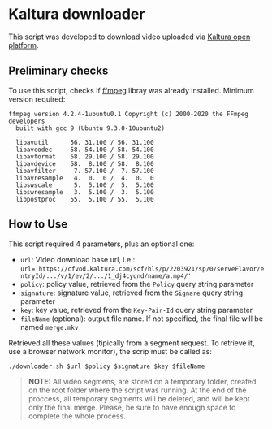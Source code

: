 # Kaltura downloader
This script was developed to download video uploaded via [Kaltura open platform](https://corp.kaltura.com/).

## Preliminary checks
To use this script, checks if [ffmpeg](https://ffmpeg.org/) libray was already installed.
Minimum version required:
```
ffmpeg version 4.2.4-1ubuntu0.1 Copyright (c) 2000-2020 the FFmpeg developers
  built with gcc 9 (Ubuntu 9.3.0-10ubuntu2)
  ...
  libavutil      56. 31.100 / 56. 31.100
  libavcodec     58. 54.100 / 58. 54.100
  libavformat    58. 29.100 / 58. 29.100
  libavdevice    58.  8.100 / 58.  8.100
  libavfilter     7. 57.100 /  7. 57.100
  libavresample   4.  0.  0 /  4.  0.  0
  libswscale      5.  5.100 /  5.  5.100
  libswresample   3.  5.100 /  3.  5.100
  libpostproc    55.  5.100 / 55.  5.100
```

## How to Use
This script required 4 parameters, plus an optional one:
* `url`: Video download base url, i.e.: `url='https://cfvod.kaltura.com/scf/hls/p/2203921/sp/0/serveFlavor/entryId/.../v/1/ev/2/.../1_dj4cyqnd/name/a.mp4/'`
* `policy`: policy value, retrieved from the `Policy` query string parameter
* `signature`: signature value, retrieved from the `Signare` query string parameter
* `key`: key value, retrieved from the `Key-Pair-Id` query string parameter
* `fileName` (optional): output file name. If not specified, the final file will be named `merge.mkv`

Retrieved all these values (tipically from a segment request. To retrieve it, use a browser network monitor), the scrip must be called as:
```
./downloader.sh $url $policy $signature $key $fileName
```

> **NOTE:** All video segmens, are stored on a temporary folder, created on the root folder where the script was running. At the end of the proccess, all temporary segments will be deleted, and will be kept only the final merge. Please, be sure to have enough space to complete the whole process.
